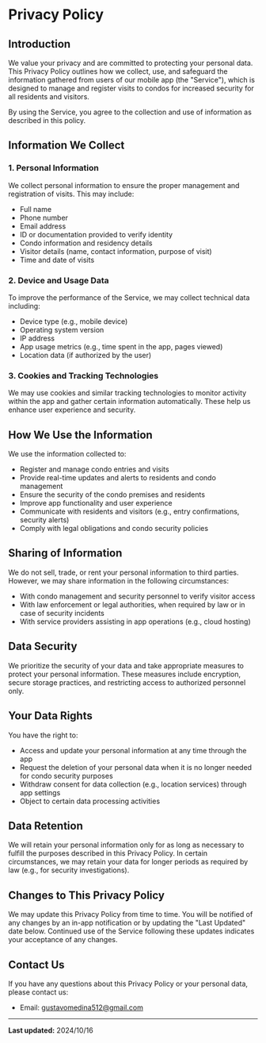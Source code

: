 # Privacy Policy

## Introduction

We value your privacy and are committed to protecting your personal data. This Privacy Policy outlines how we collect, use, and safeguard the information gathered from users of our mobile app (the "Service"), which is designed to manage and register visits to condos for increased security for all residents and visitors.

By using the Service, you agree to the collection and use of information as described in this policy.

## Information We Collect

### 1. Personal Information
We collect personal information to ensure the proper management and registration of visits. This may include:
- Full name
- Phone number
- Email address
- ID or documentation provided to verify identity
- Condo information and residency details
- Visitor details (name, contact information, purpose of visit)
- Time and date of visits

### 2. Device and Usage Data
To improve the performance of the Service, we may collect technical data including:
- Device type (e.g., mobile device)
- Operating system version
- IP address
- App usage metrics (e.g., time spent in the app, pages viewed)
- Location data (if authorized by the user)

### 3. Cookies and Tracking Technologies
We may use cookies and similar tracking technologies to monitor activity within the app and gather certain information automatically. These help us enhance user experience and security.

## How We Use the Information

We use the information collected to:
- Register and manage condo entries and visits
- Provide real-time updates and alerts to residents and condo management
- Ensure the security of the condo premises and residents
- Improve app functionality and user experience
- Communicate with residents and visitors (e.g., entry confirmations, security alerts)
- Comply with legal obligations and condo security policies

## Sharing of Information

We do not sell, trade, or rent your personal information to third parties. However, we may share information in the following circumstances:
- With condo management and security personnel to verify visitor access
- With law enforcement or legal authorities, when required by law or in case of security incidents
- With service providers assisting in app operations (e.g., cloud hosting)

## Data Security

We prioritize the security of your data and take appropriate measures to protect your personal information. These measures include encryption, secure storage practices, and restricting access to authorized personnel only.

## Your Data Rights

You have the right to:
- Access and update your personal information at any time through the app
- Request the deletion of your personal data when it is no longer needed for condo security purposes
- Withdraw consent for data collection (e.g., location services) through app settings
- Object to certain data processing activities

## Data Retention

We will retain your personal information only for as long as necessary to fulfill the purposes described in this Privacy Policy. In certain circumstances, we may retain your data for longer periods as required by law (e.g., for security investigations).

## Changes to This Privacy Policy

We may update this Privacy Policy from time to time. You will be notified of any changes by an in-app notification or by updating the "Last Updated" date below. Continued use of the Service following these updates indicates your acceptance of any changes.

## Contact Us

If you have any questions about this Privacy Policy or your personal data, please contact us:
- Email: gustavomedina512@gmail.com

---

**Last updated:** 2024/10/16
